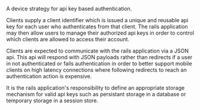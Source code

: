 A device strategy for api key based authentication.

Clients supply a client identifier which is issued a unique and reusable api key for each user who authenticates from that client. The rails application may then allow users to manage their authorized api keys in order to control which clients are allowed to access their account.

Clients are expected to communicate with the rails application via a JSON api. This api will respond with JSON payloads rather than redirects if a user in not authenticated or fails authentication in order to better support mobile clients on high latency connections where following redirects to reach an authentication action is expensive.

It is the rails application's responsibility to define an appropriate storage mechanism for valid api keys such as persistant storage in a database or temporary storage in a session store.
